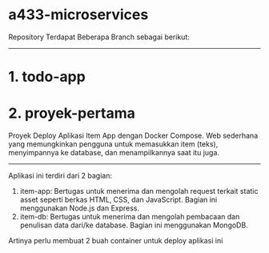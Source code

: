 # a433-microservices
Repository Terdapat Beberapa Branch sebagai berikut:

---

# 1. todo-app

# 2. proyek-pertama
Proyek Deploy Aplikasi Item App dengan Docker Compose.
Web sederhana yang memungkinkan pengguna untuk memasukkan item (teks), menyimpannya ke database, dan menampilkannya saat itu juga.

---
Aplikasi ini terdiri dari 2 bagian:
1. item-app: Bertugas untuk menerima dan mengolah request terkait static asset seperti berkas HTML, CSS, dan JavaScript. Bagian ini menggunakan Node.js dan Express.
2. item-db: Bertugas untuk menerima dan mengolah pembacaan dan penulisan data dari/ke database. Bagian ini menggunakan MongoDB.

Artinya perlu membuat 2 buah container untuk deploy aplikasi ini

